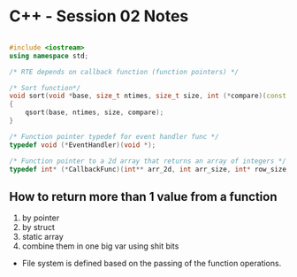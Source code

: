 # C++ - Session 02 Notes

```cpp

#include <iostream>
using namespace std;

/* RTE depends on callback function (function pointers) */

/* Sort function*/
void sort(void *base, size_t ntimes, size_t size, int (*compare)(const void *, const void *))
{
    qsort(base, ntimes, size, compare);
}

/* Function pointer typedef for event handler func */
typedef void (*EventHandler)(void *);

/* Function pointer to a 2d array that returns an array of integers */
typedef int* (*CallbackFunc)(int** arr_2d, int arr_size, int* row_size, int (*func)(int*, int));

```

## How to return more than 1 value from a function

1. by pointer
2. by struct
3. static array
4. combine them in one big var using shit bits

* File system is defined based on the passing of the function operations.
